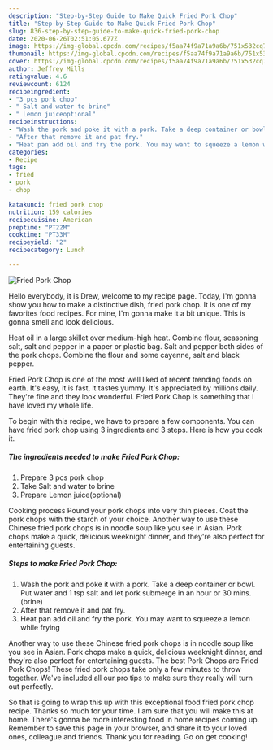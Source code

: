 ```yaml
---
description: "Step-by-Step Guide to Make Quick Fried Pork Chop"
title: "Step-by-Step Guide to Make Quick Fried Pork Chop"
slug: 836-step-by-step-guide-to-make-quick-fried-pork-chop
date: 2020-06-26T02:51:05.677Z
image: https://img-global.cpcdn.com/recipes/f5aa74f9a71a9a6b/751x532cq70/fried-pork-chop-recipe-main-photo.jpg
thumbnail: https://img-global.cpcdn.com/recipes/f5aa74f9a71a9a6b/751x532cq70/fried-pork-chop-recipe-main-photo.jpg
cover: https://img-global.cpcdn.com/recipes/f5aa74f9a71a9a6b/751x532cq70/fried-pork-chop-recipe-main-photo.jpg
author: Jeffrey Mills
ratingvalue: 4.6
reviewcount: 6124
recipeingredient:
- "3 pcs pork chop"
- " Salt and water to brine"
- " Lemon juiceoptional"
recipeinstructions:
- "Wash the pork and poke it with a pork. Take a deep container or bowl. Put water and 1 tsp salt and let pork submerge in an hour or 30 mins.(brine)"
- "After that remove it and pat fry."
- "Heat pan add oil and fry the pork. You may want to squeeze a lemon while frying"
categories:
- Recipe
tags:
- fried
- pork
- chop

katakunci: fried pork chop 
nutrition: 159 calories
recipecuisine: American
preptime: "PT22M"
cooktime: "PT33M"
recipeyield: "2"
recipecategory: Lunch

---
```



![Fried Pork Chop](https://img-global.cpcdn.com/recipes/f5aa74f9a71a9a6b/751x532cq70/fried-pork-chop-recipe-main-photo.jpg)

Hello everybody, it is Drew, welcome to my recipe page. Today, I'm gonna show you how to make a distinctive dish, fried pork chop. It is one of my favorites food recipes. For mine, I'm gonna make it a bit unique. This is gonna smell and look delicious.

Heat oil in a large skillet over medium-high heat. Combine flour, seasoning salt, salt and pepper in a paper or plastic bag. Salt and pepper both sides of the pork chops. Combine the flour and some cayenne, salt and black pepper.

Fried Pork Chop is one of the most well liked of recent trending foods on earth. It's easy, it is fast, it tastes yummy. It's appreciated by millions daily. They're fine and they look wonderful. Fried Pork Chop is something that I have loved my whole life.


To begin with this recipe, we have to prepare a few components. You can have fried pork chop using 3 ingredients and 3 steps. Here is how you cook it.

<!--inarticleads1-->

##### The ingredients needed to make Fried Pork Chop:

1. Prepare 3 pcs pork chop
1. Take  Salt and water to brine
1. Prepare  Lemon juice(optional)


Cooking process Pound your pork chops into very thin pieces. Coat the pork chops with the starch of your choice. Another way to use these Chinese fried pork chops is in noodle soup like you see in Asian. Pork chops make a quick, delicious weeknight dinner, and they&#39;re also perfect for entertaining guests. 

<!--inarticleads2-->

##### Steps to make Fried Pork Chop:

1. Wash the pork and poke it with a pork. Take a deep container or bowl. Put water and 1 tsp salt and let pork submerge in an hour or 30 mins.(brine)
1. After that remove it and pat fry.
1. Heat pan add oil and fry the pork. You may want to squeeze a lemon while frying


Another way to use these Chinese fried pork chops is in noodle soup like you see in Asian. Pork chops make a quick, delicious weeknight dinner, and they&#39;re also perfect for entertaining guests. The best Pork Chops are Fried Pork Chops! These fried pork chops take only a few minutes to throw together. We&#39;ve included all our pro tips to make sure they really will turn out perfectly. 

So that is going to wrap this up with this exceptional food fried pork chop recipe. Thanks so much for your time. I am sure that you will make this at home. There's gonna be more interesting food in home recipes coming up. Remember to save this page in your browser, and share it to your loved ones, colleague and friends. Thank you for reading. Go on get cooking!
